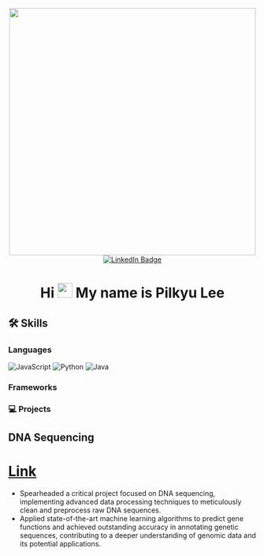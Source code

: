 <div id="header" align="center">
  <img src="https://media4.giphy.com/media/v1.Y2lkPTc5MGI3NjExNjVjM2JjNmQyNTBmMDE3MDVlNTJjMzBiNDE5ZmEyNjYxMjBkZDYzMyZjdD1n/hrlg3PhRwIrII/giphy.gif"
       width="500"/>
  <div id="badges">
    <a href="https://www.linkedin.com/in/pilkyu-lee-969a41224/">
      <img src="https://img.shields.io/badge/LinkedIn-blue?style=for-the-badge&logo=linkedin&logoColor=white"     alt="LinkedIn Badge"/>
    </a>
  </div>
  <h1>
    Hi
    <img src="https://media.giphy.com/media/hvRJCLFzcasrR4ia7z/giphy.gif" width="30px" height="30px"/>
    My name is Pilkyu Lee
</h1>
</div>


## 🛠 Skills

### Languages
<img alt="JavaScript" src ="https://img.shields.io/badge/JavaScript-F7DF1E.svg?&style=for-the-badge&logo=JavaScript&logoColor=white"/> <img alt="Python" src ="https://img.shields.io/badge/Python-3776AB.svg?&style=for-the-badge&logo=Python&logoColor=white"/> <img alt="Java" src="https://img.shields.io/badge/Java-ED8B00?style=for-the-badge&logo=openjdk&logoColor=white"/>

### Frameworks

### 💻 Projects
## DNA Sequencing
# <a href="https://pklee93.github.io/"> Link </a>
- Spearheaded a critical project focused on DNA sequencing, implementing advanced data processing techniques to meticulously clean and preprocess raw DNA sequences.
- Applied state-of-the-art machine learning algorithms to predict gene functions and achieved outstanding accuracy in annotating genetic sequences, contributing to a deeper understanding of genomic data and its potential applications.
